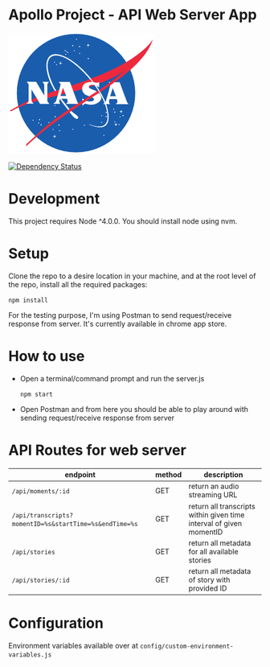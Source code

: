 # Apollo Project - API Web Server App

![NASA](./NASA_logo.png?raw=true)

[![Dependency Status](https://david-dm.org/UTD-CRSS/api.exploreapollo.org.svg)](https://david-dm.org/UTD-CRSS/api.exploreapollo.org)


# Development

This project requires Node ^4.0.0. You should install node using nvm.

# Setup
Clone the repo to a desire location in your machine, and at the root level of
the repo, install all the required packages:

```
npm install
```

For the testing purpose, I'm using Postman to send request/receive response
from server. It's currently available in chrome app store.

# How to use
  - Open a terminal/command prompt and run the server.js
    ```
    npm start
    ```

  - Open Postman and from here you should be able to play around with sending
    request/receive response from server

# API Routes for web server

endpoint | method | description
--- | --- | ---
`/api/moments/:id` | GET | return an audio streaming URL
`/api/transcripts?momentID=%s&startTime=%s&endTime=%s` | GET | return all transcripts within given time interval of given momentID
`/api/stories` | GET | return all metadata for all available stories
`/api/stories/:id` | GET | return all metadata of story with provided ID

# Configuration

Environment variables available over at `config/custom-environment-variables.js`
